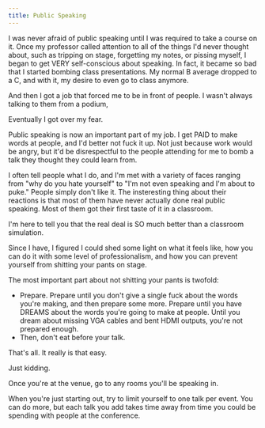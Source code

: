 ```yaml
---
title: Public Speaking
---
```

I was never afraid of public speaking until I was required to take a course on it. Once my professor called attention to all of the things I'd never thought about, such as tripping on stage, forgetting my notes, or pissing myself, I began to get VERY self-conscious about speaking. In fact, it became so bad that I started bombing class presentations. My normal B average dropped to a C, and with it, my desire to even go to class anymore.

And then I got a job that forced me to be in front of people. I wasn't always talking to them from a podium, 

Eventually I got over my fear.




Public speaking is now an important part of my job. I get PAID to make words at people, and I'd better not fuck it up. Not just because work would be angry, but it'd be disrespectful to the people attending for me to bomb a talk they thought they could learn from.





I often tell people what I do, and I'm met with a variety of faces ranging from "why do you hate yourself" to "I'm not even speaking and I'm about to puke." People simply don't like it. The insteresting thing about their reactions is that most of them have never actually done real public speaking. Most of them got their first taste of it in a classroom.

I'm here to tell you that the real deal is SO much better than a classroom simulation.








Since I have, I figured I could shed some light on what it feels like, how you can do it with some level of professionalism, and how you can prevent yourself from shitting your pants on stage.


The most important part about not shitting your pants is twofold:

- Prepare. Prepare until you don't give a single fuck about the words you're making, and then prepare some more. Prepare until you have DREAMS about the words you're going to make at people. Until you dream about missing VGA cables and bent HDMI outputs, you're not prepared enough.
- Then, don't eat before your talk. 


That's all. It really is that easy.

Just kidding. 






Once you're at the venue, go to any rooms you'll be speaking in.




When you're just starting out, try to limit yourself to one talk per event. You can do more, but each talk you add takes time away from time you could be spending with people at the conference.